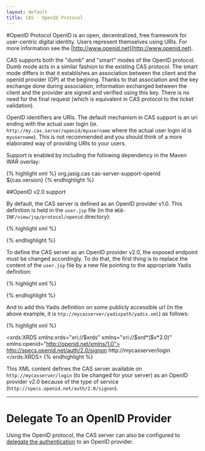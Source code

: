 ```yaml
---
layout: default
title: CAS - OpenID Protocol
---
```


#OpenID Protocol
OpenID is an open, decentralized, free framework for user-centric digital identity. Users represent themselves using URIs. For more information see the [http://www.openid.net](http://www.openid.net).

CAS supports both the "dumb" and "smart" modes of the OpenID protocol. Dumb mode acts in a similar fashion to the existing CAS protocol. The smart mode differs in that it establishes an association between the client and the openId provider (OP) at the begining. Thanks to that association and the key exchange done during association, information exchanged between the client and the provider are signed and verified using this key. There is no need for the final request (which is equivalent in CAS protocol to the ticket validation).

OpenID identifiers are URIs. The default mechanism in CAS support is an uri ending with the actual user login (ie. `http://my.cas.server/openid/myusername` where the actual user login id is `myusername`). This is not recommended and you should think of a more elaborated way of providing URIs to your users.

Support is enabled by including the following dependency in the Maven WAR overlay:

{% highlight xml %}
<dependency>
  <groupId>org.jasig.cas</groupId>
  <artifactId>cas-server-support-openid</artifactId>
  <version>${cas.version}</version>
</dependency>
{% endhighlight %}

##OpenID v2.0 support

By default, the CAS server is defined as an OpenID provider v1.0. This definition is held in the `user.jsp` file (in the `WEB-INF/view/jsp/protocol/openid` directory):

{% highlight xml %}
<html>
<head>
    <link rel="openid.server" href="${openid_server}"/>
</head>
</html>
{% endhighlight %}

To define the CAS server as an OpenID provider v2.0, the exposed endpoint must be changed accordingly. To do that, the first thing is to replace the content of the `user.jsp` file by a new file pointing to the appropriate Yadis definition:

{% highlight xml %}
<html>
<head>
    <meta http-equiv="X-XRDS-Location" content="http://mycasserver/yadispath/yadis.xml" />
</head>
</html>
{% endhighlight %}

And to add this Yadis definition on some publicly accessible url (in the above example, it is `htp://mycasserver/yadispath/yadis.xml`) as follows:

{% highlight xml %}
<?xml version="1.0" encoding="UTF-8"?>
<xrds:XRDS xmlns:xrds="xri://$xrds" xmlns="xri://$xrd*($v*2.0)"
           xmlns:openid="http://openid.net/xmlns/1.0">
<XRD>
    <Service priority="1">
        <Type>http://specs.openid.net/auth/2.0/signon</Type>
        <URI>http://mycasserver/login</URI>
    </Service>
</XRD>
</xrds:XRDS>
{% endhighlight %}

This XML content defines the CAS server available on `http://mycasserver/login` (to be changed for your server) as an OpenID provider v2.0 because of the type of service (`http://specs.openid.net/auth/2.0/signon`).

***

# Delegate To an OpenID Provider

Using the OpenID protocol, the CAS server can also be configured to [delegate the authentication](../integration/Delegate-Authentication.html) to an OpenID provider.
